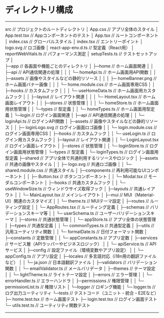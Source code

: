 # ディレクトリ構成

---

src                                // プロジェクトのルートディレクトリ
│  App.css                         // アプリ全体のスタイル
│  App.test.tsx                    // Appコンポーネントのテスト
│  App.tsx                         // ルートコンポーネント
│  index.css                       // グローバルスタイル
│  index.tsx                       // エントリーポイント
│  logo.svg                        // ロゴ画像
│  react-app-env.d.ts              // 型定義（React用）
│  reportWebVitals.ts              // パフォーマンス測定
│  setupTests.ts                   // テストセットアップ
│  
├─app                              // 各画面や機能ごとのディレクトリ
│   ├─home                         // ホーム画面関連
│   │  ├─api                       // API通信関連の処理
│   │  │  └─ homeApi.ts            // ホーム画面用API関数
│   │  ├─assets                    // 画像やスタイルなどの静的リソース
│   │  │  ├─ homeBanner.png        // ホーム画面バナー画像
│   │  │  └─ home.module.css       // ホーム画面専用CSS
│   │  ├─hooks                     // カスタムフック
│   │  │  └─ useHomeData.ts        // ホーム画面用カスタムフック
│   │  ├─layout                    // レイアウト関連
│   │  │  └─ HomeLayout.tsx        // ホーム画面レイアウト
│   │  ├─stores                    // 状態管理
│   │  │  └─ homeStore.ts          // ホーム画面用状態管理
│   │  └─types                     // 型定義
│   │     └─ homeTypes.ts          // ホーム画面用型定義
│   └─login                        // ログイン画面関連
│      ├─api                       // API通信関連の処理
│      │  └─ loginApi.ts           // ログインAPI関数
│      ├─assets                    // 画像やスタイルなどの静的リソース
│      │  ├─ loginLogo.svg         // ログイン画面ロゴ画像
│      │  └─ login.module.css      // ログイン画面専用CSS
│      ├─hooks                     // カスタムフック
│      │  └─ useLogin.ts           // ログイン用カスタムフック
│      ├─layout                    // レイアウト関連
│      │  └─ LoginLayout.tsx       // ログイン画面レイアウト
│      ├─stores                    // 状態管理
│      │  └─ loginStore.ts         // ログイン画面用状態管理
│      └─types                     // 型定義
│         └─ loginTypes.ts         // ログイン画面用型定義
├─shared                           // アプリ全体で共通利用するリソースやロジック
│   ├─assets                       // 共通の画像やスタイル
│   │  ├─ logo.svg                 // 共通ロゴ画像
│   │  └─ shared.module.css        // 共通スタイル
│   ├─components                   // 再利用可能なUIコンポーネント
│   │  ├─ Button.tsx               // ボタンコンポーネント
│   │  └─ Modal.tsx                // モーダルコンポーネント
│   ├─hooks                        // 共通カスタムフック
│   │  └─ useWindowSize.ts         // ウィンドウサイズ取得フック
│   ├─layouts                      // 共通レイアウト
│   │  └─ MainLayout.tsx           // メインレイアウト
│   ├─mui                          // MUI（Material-UI）関連のカスタマイズ
│   │  └─ theme.ts                 // MUIテーマ設定
│   ├─routes                       // ルーティング設定
│   │  └─ AppRoutes.tsx            // ルーティング定義
│   ├─schemas                      // バリデーションスキーマ等
│   │  └─ userSchema.ts            // ユーザーバリデーションスキーマ
│   ├─stores                       // 共通状態管理
│   │  └─ appStore.ts              // アプリ全体の状態管理
│   ├─types                        // 共通型定義
│   │  └─ commonTypes.ts           // 共通型定義
│   ├─utils                        // 汎用ユーティリティ関数
│   │  └─ formatDate.ts            // 日付フォーマット関数
│   ├─constants                    // 定数管理
│   │  └─ appConstants.ts          // アプリ定数
│   ├─services                     // サービス層（APIラッパーやビジネスロジック）
│   │  └─ apiService.ts            // APIサービス
│   ├─config                       // 設定ファイル（環境変数やアプリ設定）
│   │  └─ appConfig.ts             // アプリ設定
│   ├─locales                      // 多言語対応（i18n用の翻訳ファイルなど）
│   │  └─ ja.json                  // 日本語翻訳ファイル
│   ├─validators                   // バリデーション関数
│   │  └─ emailValidator.ts        // メールバリデータ
│   ├─themes                       // テーマ設定
│   │  └─ lightTheme.ts            // ライトテーマ設定
│   ├─errors                       // エラー管理
│   │  └─ errorHandler.ts          // エラーハンドラ
│   ├─permissions                  // 権限管理
│   │  └─ permissionList.ts        // 権限リスト
│   └─logger                       // ロギング機能
│      └─ logger.ts                // ログ出力ユーティリティ
└─tests                            // テストコード（ユニット・統合・E2Eなど）
    ├─ home.test.tsx               // ホーム画面テスト
    ├─ login.test.tsx              // ログイン画面テスト
    └─ utils.test.ts               // ユーティリティ関数テスト

---